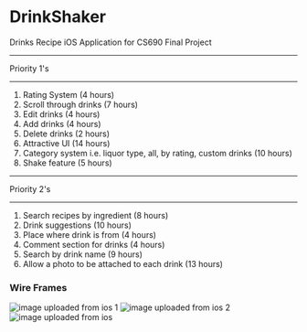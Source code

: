 # DrinkShaker
Drinks Recipe iOS Application for CS690 Final Project

************
Priority 1's
************
  1. Rating System (4 hours)
  2. Scroll through drinks (7 hours)
  3. Edit drinks (4 hours)
  4. Add drinks (4 hours)
  5. Delete drinks (2 hours)
  6. Attractive UI (14 hours)
  7. Category system i.e. liquor type, all, by rating, custom drinks (10 hours)
  8. Shake feature (5 hours)
  
  
************
Priority 2's
************
  1. Search recipes by ingredient (8 hours)
  2. Drink suggestions (10 hours)
  3. Place where drink is from (4 hours)
  4. Comment section for drinks (4 hours)
  5. Search by drink name (9 hours)
  6. Allow a photo to be attached to each drink (13 hours)
  
### Wire Frames

![image uploaded from ios 1](https://user-images.githubusercontent.com/21266455/38232862-71618e1a-36cd-11e8-8881-3fdb3beca924.jpg)
![image uploaded from ios 2](https://user-images.githubusercontent.com/21266455/38232890-9bff8b04-36cd-11e8-9ff0-1bb3976ec6d5.jpg)
![image uploaded from ios](https://user-images.githubusercontent.com/21266455/38232899-a45d65e6-36cd-11e8-8957-ad1e91f65bd4.jpg)
